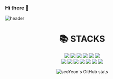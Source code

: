 ### Hi there 👋

![header](https://capsule-render.vercel.app/api?color=EDD5F8&height=300&text=Hello%20I'm%20Seo%20Yeon&fontSize=50&fontColor=d6ace6&animation=scaleIn)

<div align=center><h1>📚 STACKS</h1></div>

<div align=center> 
<img src="https://img.shields.io/badge/Java-007396?style=flat-square&logo=java&logoColor=white"> 
<img src="https://img.shields.io/badge/C++-00599C?style=flat-square&logo=c%2B%2B&logoColor=white">
<img src="https://img.shields.io/badge/HTML5-E34F26?style=flat-square&logo=html5&logoColor=white"> 
<img src="https://img.shields.io/badge/CSS-1572B6?style=flat-square&logo=css3&logoColor=white"> 
<img src="https://img.shields.io/badge/Javascript-F7DF1E?style=flat-square&logo=javascript&logoColor=black"> 
<img src="https://img.shields.io/badge/Oracle-F80000?style=flat-square&logo=oracle&logoColor=white"> 
<br>
<img src="https://img.shields.io/badge/Mysql-4479A1?style=flat-square&logo=mysql&logoColor=white">
<img src="https://img.shields.io/badge/React-61DAFB?style=flat-square&logo=react&logoColor=black"> 
<img src="https://img.shields.io/badge/Spring-6DB33F?style=flat-square&logo=spring&logoColor=white"> 
<img src="https://img.shields.io/badge/C-A8B9CC?style=flat-square&logo=C&logoColor=white"> 
<img src="https://img.shields.io/badge/Android-3DDC84?style=flat-square&logo=Android&logoColor=white"> 
<img src="https://img.shields.io/badge/php-777BB4?style=flat-square&logo=php&logoColor=white"> 
<img src="https://img.shields.io/badge/C%23-239120?style=flat-square&logo=Csharp&logoColor=white"> 

![seoYeon's GitHub stats](https://github-readme-stats.vercel.app/api?username=yoon-seo-yeon&show_icons=true&theme=cobalt)
